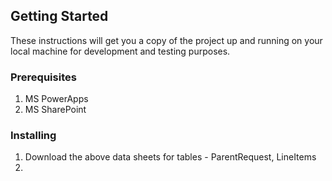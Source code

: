 ## Getting Started <a name = "getting_started"></a>
These instructions will get you a copy of the project up and running on your local machine for development and testing purposes.

### Prerequisites
1. MS PowerApps
2. MS SharePoint

### Installing
1. Download the above data sheets for tables - ParentRequest, LineItems
2. 
